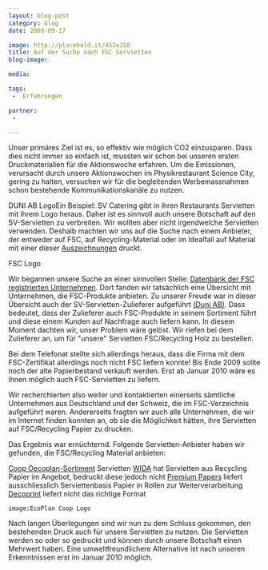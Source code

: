 ```yaml
---
layout: blog-post
category: blog
date: 2009-09-17

image: http://placehold.it/452x150
title: Auf der Suche nach FSC Servietten 
blog-image:  

media: 

tags:
 -  Erfahrungen

partner:
 -  

---
```


Unser primäres Ziel ist es, so effektiv wie möglich CO2 einzusparen. Dass dies nicht immer so einfach ist, mussten wir schon bei unseren ersten Druckmaterialien für die Aktionswoche erfahren. Um die Emissionen, verursacht durch unsere Aktionswochen im Physikrestaurant Science City, gering zu halten, versuchen wir für die begleitenden Werbemassnahmen schon bestehende Kommunikationskanäle zu nutzen.

DUNI AB LogoEin Beispiel: SV Catering gibt in ihren Restaurants Servietten mit ihrem Logo heraus. Daher ist es sinnvoll auch unsere Botschaft auf den SV-Servietten zu verbreiten. Wir wollten aber nicht irgendwelche Servietten verwenden. Deshalb machten wir uns auf die Suche nach einem Anbieter, der entweder auf FSC, auf Recycling-Material oder im Idealfall auf Material mit einer dieser [Auszeichnungen][1] druckt.

FSC Logo

Wir begannen unsere Suche an einer sinnvollen Stelle: [Datenbank der FSC registrierten Unternehmen][2]. Dort fanden wir tatsächlich eine Übersicht mit Unternehmen, die FSC-Produkte anbieten. Zu unserer Freude war in dieser Übersicht auch der SV-Servietten-Zulieferer aufgeführt [(Duni AB)][3]. Dass bedeutet, dass der Zulieferer auch FSC-Produkte in seinem Sortiment führt und diese einem Kunden auf Nachfrage auch liefern kann. In diesem Moment dachten wir, unser Problem wäre gelöst. Wir riefen bei dem Zulieferer an, um für "unsere" Servietten FSC/Recycling Holz zu bestellen.

Bei dem Telefonat stellte sich allerdings heraus, dass die Firma mit dem FSC-Zertifikat allerdings noch nicht FSC liefern konnte! Bis Ende 2009 sollte noch der alte Papierbestand verkauft werden. Erst ab Januar 2010 wäre es ihnen möglich auch FSC-Servietten zu liefern.

Wir recherchierten also weiter und kontaktierten einerseits sämtliche Unternehmen aus Deutschland und der Schweiz, die im FSC-Verzeichnis aufgeführt waren. Andererseits fragten wir auch alle Unternehmen, die wir im Internet finden konnten an, ob sie die Möglichkeit hätten, ihre Servietten auf FSC/Recycling Papier zu drucken.

Das Ergebnis war ernüchternd. Folgende Servietten-Anbieter haben wir gefunden, die FSC/Recycling Material anbieten:

[Coop Oecoplan-Sortiment][4] Servietten 
[WIDA][5] hat Servietten aus Recycling Papier im Angebot, bedruckt diese jedoch nicht
[Premium Papers][7] liefert ausschliesslich Serviettenbasis Papier in Rollen zur Weiterverarbeitung
[Decoprint][6] liefert nicht das richtige Format
	
	image:EcoPlan Coop Logo

Nach langen Überlegungen sind wir nun zu dem Schluss gekommen, den bestehenden Druck auch für unsere Servietten zu nutzen. Die Servietten werden so oder so gedruckt und können durch unsere Botschaft einen Mehrwert haben. Eine umweltfreundlichere Alternative ist nach unseren Erkenntnissen erst im Januar 2010 möglich. 

[1]: http://www.umweltschutz.ch/index.php?pid=408&group=45&submit=Suchen
[2]: http://info.fsc.org/
[3]: http://www.duni.com/
[4]: http://www.coop.ch/pb/site/viva/node/68878438/Lde/index.html
[5]: http://www.wida.ch/
[6]: http://www.decoprint.net/
[7]: http://www.premium-papers.ch/

